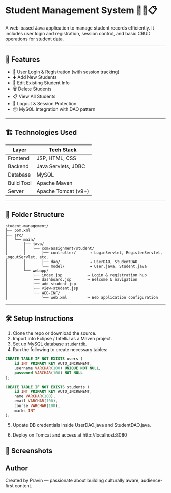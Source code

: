 # Student Management System 🧑‍🎓📋

A web-based Java application to manage student records efficiently. It includes user login and registration, session control, and basic CRUD operations for student data.

---

## 🚀 Features

- 🔐 User Login & Registration (with session tracking)
- ➕ Add New Students
- 📝 Edit Existing Student Info
- 🗑️ Delete Students
- 📋 View All Students
- 🚪 Logout & Session Protection
- 📦 MySQL Integration with DAO pattern

---

## 🏗️ Technologies Used

| Layer         | Tech Stack                     |
|---------------|--------------------------------|
| Frontend      | JSP, HTML, CSS                 |
| Backend       | Java Servlets, JDBC            |
| Database      | MySQL                          |
| Build Tool    | Apache Maven                   |
| Server        | Apache Tomcat (v9+)            |

---

## 🧩 Folder Structure

```
student-management/
├── pom.xml
├── src/
│   └── main/
│       ├── java/
│       │   └── com/assignment/student/
│       │       ├── controller/      → LoginServlet, RegisterServlet, LogoutServlet, etc.
│       │       ├── dao/             → UserDAO, StudentDAO
│       │       └── model/           → User.java, Student.java
│       └── webapp/
│           ├── index.jsp           → Login & registration hub
│           ├── dashboard.jsp       → Welcome & navigation
│           ├── add-student.jsp
│           ├── view-student.jsp
│           └── WEB-INF/
│               └── web.xml         → Web application configuration

```

---

## 🛠️ Setup Instructions

1. Clone the repo or download the source.
2. Import into Eclipse / IntelliJ as a Maven project.
3. Set up MySQL database `studentdb`.
4. Run the following to create necessary tables:

```sql
CREATE TABLE IF NOT EXISTS users (
    id INT PRIMARY KEY AUTO_INCREMENT,
    username VARCHAR(100) UNIQUE NOT NULL,
    password VARCHAR(100) NOT NULL
);

CREATE TABLE IF NOT EXISTS students (
    id INT PRIMARY KEY AUTO_INCREMENT,
    name VARCHAR(100),
    email VARCHAR(100),
    course VARCHAR(100),
    marks INT
);
```
5. Update DB credentials inside UserDAO.java and StudentDAO.java.

6. Deploy on Tomcat and access at http://localhost:8080

## 📸 Screenshots

## Author
Created by Pravin — passionate about building culturally aware, audience-first content.
